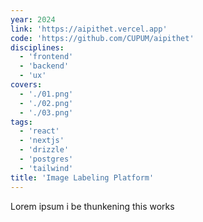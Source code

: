 ```yaml
---
year: 2024
link: 'https://aipithet.vercel.app'
code: 'https://github.com/CUPUM/aipithet'
disciplines:
  - 'frontend'
  - 'backend'
  - 'ux'
covers:
  - './01.png'
  - './02.png'
  - './03.png'
tags:
  - 'react'
  - 'nextjs'
  - 'drizzle'
  - 'postgres'
  - 'tailwind'
title: 'Image Labeling Platform'
---
```


Lorem ipsum i be thunkening this works
